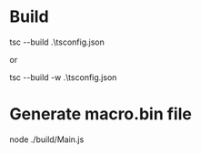 # Build
tsc --build .\tsconfig.json

or 

tsc --build -w .\tsconfig.json

# Generate macro.bin file
node ./build/Main.js